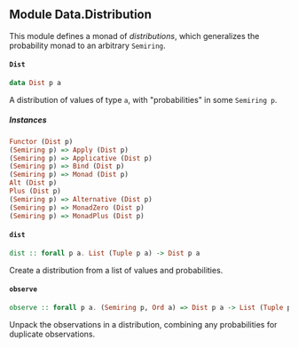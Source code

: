 ## Module Data.Distribution

This module defines a monad of _distributions_, which generalizes the probability monad
to an arbitrary `Semiring`.

#### `Dist`

``` purescript
data Dist p a
```

A distribution of values of type `a`, with "probabilities" in some `Semiring p`.

##### Instances
``` purescript
Functor (Dist p)
(Semiring p) => Apply (Dist p)
(Semiring p) => Applicative (Dist p)
(Semiring p) => Bind (Dist p)
(Semiring p) => Monad (Dist p)
Alt (Dist p)
Plus (Dist p)
(Semiring p) => Alternative (Dist p)
(Semiring p) => MonadZero (Dist p)
(Semiring p) => MonadPlus (Dist p)
```

#### `dist`

``` purescript
dist :: forall p a. List (Tuple p a) -> Dist p a
```

Create a distribution from a list of values and probabilities.

#### `observe`

``` purescript
observe :: forall p a. (Semiring p, Ord a) => Dist p a -> List (Tuple p a)
```

Unpack the observations in a distribution, combining any probabilities for
duplicate observations.


